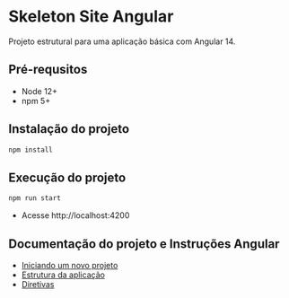 # Skeleton Site Angular

Projeto estrutural para uma aplicação básica com Angular 14.

## Pré-requsitos

-   Node 12+
-   npm 5+

## Instalação do projeto

```bash
npm install
```

## Execução do projeto

```bash
npm run start
```

-   Acesse http://localhost:4200

## Documentação do projeto e Instruções Angular

-   [Iniciando um novo projeto](/docs/iniciando-novo-projeto.md)
-   [Estrutura da aplicação](/docs/estrutura-da-aplicacao.md)
-   [Diretivas](/docs/diretivas-angular.md)
